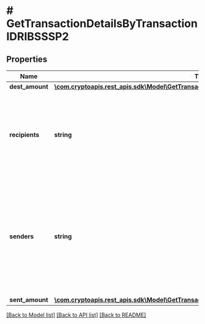 # # GetTransactionDetailsByTransactionIDRIBSSSP2

## Properties

Name | Type | Description | Notes
------------ | ------------- | ------------- | -------------
**dest_amount** | [**\com.cryptoapis.rest_apis.sdk\Model\GetTransactionDetailsByTransactionIDRIBSSSP2DestAmount**](GetTransactionDetailsByTransactionIDRIBSSSP2DestAmount.md) |  |
**recipients** | **string** | Representation of receivers&#39; address which is the intended beneficiary of the payment and must have a valid account to receive the funds. |
**senders** | **string** | Representation of the transactions&#39; from address, responsible for initiating the transaction and ensuring that the necessary assets and amounts are available to complete the payment. |
**sent_amount** | [**\com.cryptoapis.rest_apis.sdk\Model\GetTransactionDetailsByTransactionIDRIBSSSP2SentAmount**](GetTransactionDetailsByTransactionIDRIBSSSP2SentAmount.md) |  |

[[Back to Model list]](../../README.md#models) [[Back to API list]](../../README.md#endpoints) [[Back to README]](../../README.md)
